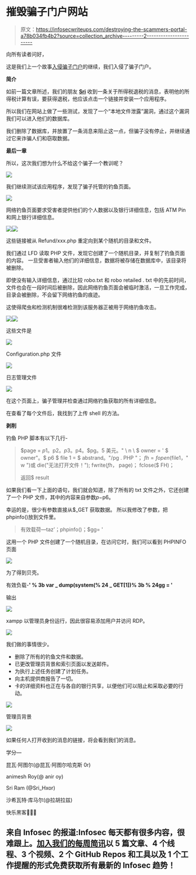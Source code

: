 # 摧毁骗子门户网站

> 原文：<https://infosecwriteups.com/destroying-the-scammers-portal-a78b034fb4b2?source=collection_archive---------2----------------------->

向所有读者问好，

这是我们上一个故事[入侵骗子门户](https://medium.com/@kunwaratulhax0r/hacking-into-scammers-portal-2-d1345e15f014)的继续，我们入侵了骗子门户。

**简介**

如前一篇文章所述，我们的朋友 [**Sri**](https://twitter.com/Sri_Hxor) 收到一条关于所得税退税的消息，表明他的所得税计算有误，要获得退税，他应该点击一个链接并安装一个应用程序。

所以我们在网站上做了一些测试，发现了一个“本地文件泄露”漏洞，通过这个漏洞我们可以进入他们的数据库。

我们删除了数据库，并放置了一条消息来阻止这一点，但骗子没有停止，并继续通过它来诈骗人们和窃取数据。

**最后一章**

所以，这次我们想为什么不给这个骗子一个教训呢？

![](img/af5b8fe6e2ab91b7c53839d378fdc97d.png)

我们继续测试该应用程序，发现了骗子托管的钓鱼页面。

![](img/2d86c199660046fb0775df4fb133c1be.png)

网络钓鱼页面要求受害者提供他们的个人数据以及银行详细信息，包括 ATM Pin 和网上银行详细信息。

![](img/a0c2f94af8b72e7fd884271a258c1124.png)![](img/73c110598ebddc7e9324e3f80b41ad9c.png)

这些链接被从 Refund/xxx.php 重定向到某个随机的目录和文件。

我们通过 LFD 读取 PHP 文件，发现它创建了一个随机目录，并复制了钓鱼页面的内容。
一旦受害者输入他们的详细信息，数据将被存储在数据库中，该目录将被删除。

即使没有输入详细信息，通过比较 robo.txt 和 robo retailed . txt
中的先前时间，文件也会在一段时间后被删除，因此网络钓鱼页面会被临时激活，一旦工作完成，目录会被删除，不会留下网络钓鱼的痕迹。

这使得爬虫和检测机制很难检测到该服务器正被用于网络钓鱼攻击。

![](img/f153be1d2e3100e395e343c0cab8ef06.png)![](img/69e187bf5410f0bb8d55783d19554c89.png)

这些文件是

![](img/ad769359e0ecf5611345cb0c5a1f3b61.png)

Configuration.php 文件

![](img/3d1bab6e88c0eca2addae1c2873cefcd.png)

日志管理文件

![](img/334216a5d135149c714b02b3c9a0c6f5.png)

在这个页面上，骗子管理并检查通过网络钓鱼获取的所有详细信息。

在查看了每个文件后，我找到了上传 shell 的方法。

**剥削**

钓鱼 PHP 脚本有以下几行-

> $page = $p1。$p2。$p3。$p4。$pg。5 美元。" \ n \ $ owner = ' $ owner"。$ p6
> $ file 1 = $ abstrand。"/pg . PHP "；
> $fh = fopen($file1，" w ")或 die("无法打开文件！");
> fwrite($fh，$ page)；
> fclose($ FH)；
> 
> 返回$ result

如果我们看一下上面的语句，我们就会知道，除了所有的 txt 文件之外，它还创建了一个 PHP 文件，其中的内容来自参数$p-$p6。

幸运的是，很少有参数直接从$_GET 获取数据。
所以我修改了参数，把 phpinfo()放到文件里。

> 有效载荷—taz’；phpinfo()；$gg= '

这用一个 PHP 文件创建了一个随机目录，在访问它时，我们可以看到 PHPINFO 页面

![](img/a4c469a80defbf0c966a97a8953e03c0.png)

为了得到贝壳。

有效负载-**' % 3b var _ dump(system(% 24 _ GET[1])% 3b % 24gg = '**

输出

![](img/f09d8fae2916a967262323917527e424.png)

xampp 以管理员身份运行，因此很容易添加用户并访问 RDP。

![](img/c12d7bd1e13dd021925768f4ebd92978.png)

我们做的事情很少。

*   删除了所有的钓鱼文件和数据。
*   已更改管理员背景和索引页面以发送邮件。
*   为执行上述任务创建了计划任务。
*   向主机提供商报告了一切。
*   卡的详细资料也正在与各自的银行共享，以便他们可以阻止和采取必要的行动。

![](img/29d13cfd99b6119bdb1119fbf3728325.png)

管理员背景

![](img/9e4e0e43fb39a230af9fb1365ed6c053.png)

如果任何人打开收到的消息的链接，将会看到我们的消息。

学分—

昆瓦·阿图尔(@昆瓦·阿图尔哈克斯 0r)

animesh Roy(@ anir oy)

Sri Ram (@Sri_Hxor)

沙希瓦特·库马尔(@拉胡拉兹)

快乐黑客🧑🏻‍💻

## 来自 Infosec 的报道:Infosec 每天都有很多内容，很难跟上。[加入我们的每周简讯](https://weekly.infosecwriteups.com/)以 5 篇文章、4 个线程、3 个视频、2 个 GitHub Repos 和工具以及 1 个工作提醒的形式免费获取所有最新的 Infosec 趋势！